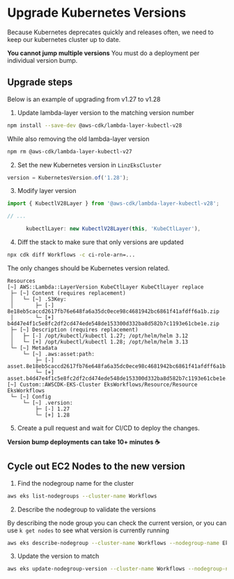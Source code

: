 # Upgrade Kubernetes Versions

Because Kubernetes deprecates quickly and releases often, we need to keep our kubernetes cluster up to date.

**You cannot jump multiple versions** You must do a deployment per individual version bump.

## Upgrade steps

Below is an example of upgrading from v1.27 to v1.28

1. Update lambda-layer version to the matching version number

```bash
npm install --save-dev @aws-cdk/lambda-layer-kubectl-v28
```

While also removing the old lambda-layer version

```bash
npm rm @aws-cdk/lambda-layer-kubectl-v27
```

2. Set the new Kubernetes version in `LinzEksCluster`

```typescript
version = KubernetesVersion.of('1.28');
```

3. Modify layer version

```typescript
import { KubectlV28Layer } from '@aws-cdk/lambda-layer-kubectl-v28';

// ...

      kubectlLayer: new KubectlV28Layer(this, 'KubeCtlLayer'),
```

4. Diff the stack to make sure that only versions are updated

```bash
npx cdk diff Workflows -c ci-role-arn=...
```

The only changes should be Kubernetes version related.

```
Resources
[~] AWS::Lambda::LayerVersion KubeCtlLayer KubeCtlLayer replace
 ├─ [~] Content (requires replacement)
 │   └─ [~] .S3Key:
 │       ├─ [-] 8e18eb5caccd2617fb76e648fa6a35dc0ece98c4681942bc6861f41afdff6a1b.zip
 │       └─ [+] b4d47e4f1c5e8fc2df2cd474ede548de153300d332ba8d582b7c1193e61cbe1e.zip
 ├─ [~] Description (requires replacement)
 │   ├─ [-] /opt/kubectl/kubectl 1.27; /opt/helm/helm 3.12
 │   └─ [+] /opt/kubectl/kubectl 1.28; /opt/helm/helm 3.13
 └─ [~] Metadata
     └─ [~] .aws:asset:path:
         ├─ [-] asset.8e18eb5caccd2617fb76e648fa6a35dc0ece98c4681942bc6861f41afdff6a1b.zip
         └─ [+] asset.b4d47e4f1c5e8fc2df2cd474ede548de153300d332ba8d582b7c1193e61cbe1e.zip
[~] Custom::AWSCDK-EKS-Cluster EksWorkflows/Resource/Resource EksWorkflows
 └─ [~] Config
     └─ [~] .version:
         ├─ [-] 1.27
         └─ [+] 1.28
```

5. Create a pull request and wait for CI/CD to deploy the changes.

**Version bump deployments can take 10+ minutes :coffee:**

## Cycle out EC2 Nodes to the new version

1. Find the nodegroup name for the cluster

```bash
aws eks list-nodegroups --cluster-name Workflows
```

2. Describe the nodegroup to validate the versions

By describing the node group you can check the current version, or you can use `k get nodes` to see what version is currently running

```bash
aws eks describe-nodegroup --cluster-name Workflows --nodegroup-name EksWorkflowsNodegroupCluste
```

3. Update the version to match

```bash
aws eks update-nodegroup-version --cluster-name Workflows --nodegroup-name EksWorkflowsNodegroupCluste-OWsXxRuVz2B7
```
